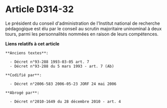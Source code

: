 # Article D314-32

Le président du conseil d'administration de l'Institut national de recherche pédagogique est élu par le conseil au scrutin
majoritaire uninominal à deux tours, parmi les personnalités nommées en raison de leurs compétences.

**Liens relatifs à cet article**

	**Anciens textes**:

	  - Décret n°93-288 1993-03-05 art. 7
	  - Décret n°93-288 du 5 mars 1993 - art. 7 (Ab)

	**Codifié par**:

	  - Décret n°2006-583 2006-05-23 JORF 24 mai 2006

	**Abrogé par**:

	  - Décret n°2010-1649 du 28 décembre 2010 - art. 4
